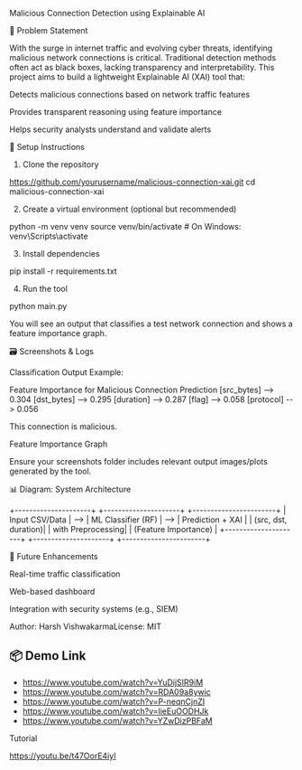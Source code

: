 Malicious Connection Detection using Explainable AI

🔧 Problem Statement

With the surge in internet traffic and evolving cyber threats, identifying malicious network connections is critical. Traditional detection methods often act as black boxes, lacking transparency and interpretability. This project aims to build a lightweight Explainable AI (XAI) tool that:

Detects malicious connections based on network traffic features

Provides transparent reasoning using feature importance

Helps security analysts understand and validate alerts

📁 Setup Instructions

1. Clone the repository

https://github.com/yourusername/malicious-connection-xai.git
cd malicious-connection-xai

2. Create a virtual environment (optional but recommended)

python -m venv venv
source venv/bin/activate   # On Windows: venv\Scripts\activate

3. Install dependencies

pip install -r requirements.txt

4. Run the tool

python main.py

You will see an output that classifies a test network connection and shows a feature importance graph.

🗃️ Screenshots & Logs

Classification Output Example:

Feature Importance for Malicious Connection Prediction
[src_bytes] --> 0.304
[dst_bytes] --> 0.295
[duration]  --> 0.287
[flag]      --> 0.058
[protocol]  --> 0.056

This connection is malicious.

Feature Importance Graph



Ensure your screenshots folder includes relevant output images/plots generated by the tool.

📊 Diagram: System Architecture

+---------------------+      +---------------------+      +-----------------------+
|   Input CSV/Data    | -->  |  ML Classifier (RF) | -->  |  Prediction + XAI    |
| (src, dst, duration)|      |   with Preprocessing|      |  (Feature Importance) |
+---------------------+      +---------------------+      +-----------------------+

🚀 Future Enhancements

Real-time traffic classification

Web-based dashboard

Integration with security systems (e.g., SIEM)

Author: Harsh VishwakarmaLicense: MIT


## 📦 Demo Link
- https://www.youtube.com/watch?v=YuDijSIR9iM
- https://www.youtube.com/watch?v=RDA09a8ywic
- https://www.youtube.com/watch?v=P-neqnCjnZI
- https://www.youtube.com/watch?v=lieEuOODHJk
- https://www.youtube.com/watch?v=YZwDizPBFaM

Tutorial

https://youtu.be/t47OorE4iyI
